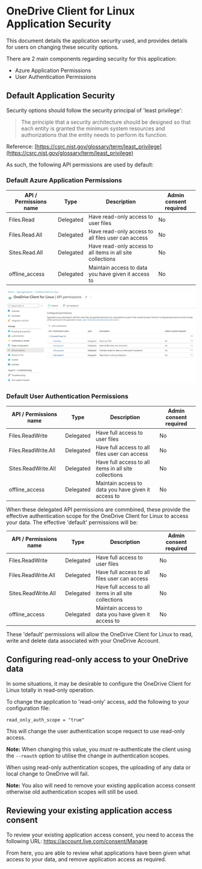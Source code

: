 # OneDrive Client for Linux Application Security
This document details the application security used, and provides details for users on changing these security options.

There are 2 main components regarding security for this application:
* Azure Application Permissions
* User Authentication Permissions

## Default Application Security
Security options should follow the security principal of 'least privilege':
> The principle that a security architecture should be designed so that each entity 
> is granted the minimum system resources and authorizations that the entity needs 
> to perform its function.

Reference: [https://csrc.nist.gov/glossary/term/least_privilege](https://csrc.nist.gov/glossary/term/least_privilege)

As such, the following API permissions are used by default:

### Default Azure Application Permissions

| API / Permissions name | Type | Description | Admin consent required |
|---|---|---|---|
| Files.Read | Delegated | Have read-only access to user files | No |
| Files.Read.All  | Delegated | Have read-only access to all files user can access | No |
| Sites.Read.All   | Delegated | Have read-only access to all items in all site collections | No |
| offline_access   | Delegated | Maintain access to data you have given it access to | No |

![default_authentication_scopes](./images/default_authentication_scopes.jpg)

### Default User Authentication Permissions

| API / Permissions name | Type | Description | Admin consent required |
|---|---|---|---|
| Files.ReadWrite | Delegated | Have full access to user files | No |
| Files.ReadWrite.All  | Delegated | Have full access to all files user can access | No |
| Sites.ReadWrite.All   | Delegated | Have full access to all items in all site collections | No |
| offline_access   | Delegated | Maintain access to data you have given it access to | No |

When these delegated API permissions are commbined, these provide the effective authentication scope for the OneDrive Client for Linux to access your data. The effective 'default' permissions will be:

| API / Permissions name | Type | Description | Admin consent required |
|---|---|---|---|
| Files.ReadWrite | Delegated | Have full access to user files | No |
| Files.ReadWrite.All  | Delegated | Have full access to all files user can access | No |
| Sites.ReadWrite.All   | Delegated | Have full access to all items in all site collections | No |
| offline_access   | Delegated | Maintain access to data you have given it access to | No |

These 'default' permissions will allow the OneDrive Client for Linux to read, write and delete data associated with your OneDrive Account.

## Configuring read-only access to your OneDrive data
In some situations, it may be desirable to configure the OneDrive Client for Linux totally in read-only operation.

To change the application to 'read-only' access, add the following to your configuration file:
```text
read_only_auth_scope = "true"
```

This will change the user authentication scope requect to use read-only access.

**Note:** When changing this value, you *must* re-authenticate the client using the `--reauth` option to utilise the change in authentication scopes. 

When using read-only authentication scopes, the uploading of any data or local change to OneDrive will fail.
 
**Note:** You also will need to remove your existing application access consent otherwise old authentication scopes will still be used.
 
## Reviewing your existing application access consent

To review your existing application access consent, you need to access the following URL: https://account.live.com/consent/Manage

From here, you are able to review what applications have been given what access to your data, and remove application access as required.
